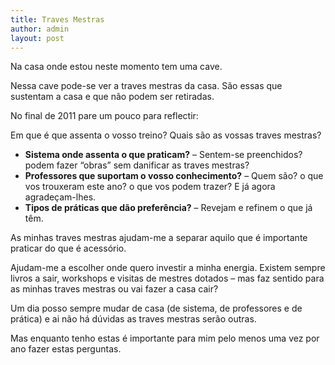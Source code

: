 ```yaml
---
title: Traves Mestras
author: admin
layout: post
---
```

Na casa onde estou neste momento tem uma cave.

Nessa cave pode-se ver a traves mestras da casa. São essas que sustentam a casa e que não podem ser retiradas.

No final de 2011 pare um pouco para reflectir:

Em que é que assenta o vosso treino? Quais são as vossas traves mestras?

*   **Sistema onde assenta o que praticam?** &#8211; Sentem-se preenchidos? podem fazer &#8220;obras&#8221; sem danificar as traves mestras?
*   **Professores que suportam o vosso conhecimento?** &#8211; Quem são? o que vos trouxeram este ano? o que vos podem trazer? E já agora agradeçam-lhes.
*   **Tipos de práticas que dão preferência?** &#8211; Revejam e refinem o que já têm.

As minhas traves mestras ajudam-me a separar aquilo que é importante praticar do que é acessório.

Ajudam-me a escolher onde quero investir a minha energia. Existem sempre livros a sair, workshops e visitas de mestres dotados &#8211; mas faz sentido para as minhas traves mestras ou vai fazer a casa cair?

Um dia posso sempre mudar de casa (de sistema, de professores e de prática) e ai não há dúvidas as traves mestras serão outras.

Mas enquanto tenho estas é importante para mim pelo menos uma vez por ano fazer estas perguntas.
